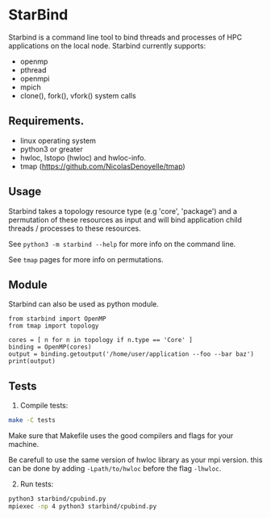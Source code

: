 # StarBind

Starbind is a command line tool to bind threads and processes of HPC applications on the local node.
Starbind currently supports: 
* openmp
* pthread
* openmpi
* mpich
* clone(), fork(), vfork() system calls

## Requirements.

* linux operating system
* python3 or greater
* hwloc, lstopo (hwloc) and hwloc-info.
* tmap (https://github.com/NicolasDenoyelle/tmap)

## Usage

Starbind takes a topology resource type (e.g 'core', 'package') and a permutation
of these resources as input and will bind application child threads / processes
to these resources.


See `python3 -m starbind --help` for more info on the command line.

See `tmap` pages for more info on permutations. 

## Module

Starbind can also be used as python module.

```
from starbind import OpenMP
from tmap import topology

cores = [ n for n in topology if n.type == 'Core' ]
binding = OpenMP(cores)
output = binding.getoutput('/home/user/application --foo --bar baz')
print(output)
```

## Tests

1. Compile tests:

``` sh
make -C tests
```
Make sure that Makefile uses the good compilers and flags for your machine.

Be carefull to use the same version of hwloc library as your mpi version.
this can be done by adding `-Lpath/to/hwloc` before the flag `-lhwloc`.

2. Run tests:

``` sh
python3 starbind/cpubind.py
mpiexec -np 4 python3 starbind/cpubind.py
```

